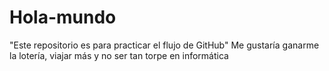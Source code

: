 # Hola-mundo
"Este repositorio es para practicar el flujo de GitHub"
Me gustaría ganarme la lotería, viajar más y no ser tan torpe en informática
